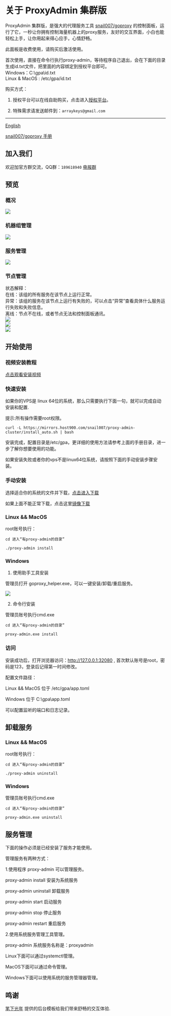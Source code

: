 # 关于 ProxyAdmin 集群版
ProxyAdmin 集群版，是强大的代理服务工具 [snail007/goproxy](https://github.com/snail007/goproxy) 的控制面板，运行了它，一秒让你拥有控制海量机器上的proxy服务，友好的交互界面，小白也能轻松上手，让你用起来得心应手，心情舒畅。

此面板是收费使用，请购买后激活使用。

首次使用，直接在命令行执行proxy-admin，等待程序自己退出，会在下面的目录生成id.txt文件，把里面的内容绑定到授权平台即可。   
Windows：C:\gpa\id.txt  
Linux & MacOS : /etc/gpa/id.txt  

购买方式：
  
1. 授权平台可以在线自助购买，点击进入[授权平台](https://gpm.host900.com/)。

2. 特殊需求请发送邮件到：`arraykeys@gmail.com`  

<hr>

[English](/README_ZH.md)

[snail007/goproxy 手册](https://snail007.github.io/goproxy/manual/zh)

## 加入我们

欢迎加官方群交流，QQ群：`189618940` [电报群](https://t.me/snail007_goproxy)

## 预览

### 概况
![](/res/images/cluster1.png)  

### 机器组管理
![](/res/images/cluster2.png)  

### 服务管理
![](/res/images/cluster3.png)  

### 节点管理
状态解释：  
在线：该组的所有服务在该节点上运行正常。  
异常：该组的服务在该节点上运行有失败的，可以点击“异常”查看具体什么服务运行失败和失败信息。  
离线：节点不在线，或者节点无法和控制面板通讯。  
![](/res/images/cluster4.png)  
![](/res/images/cluster5.png)  
![](/res/images/cluster6.png)  

## 开始使用

### 视频安装教程

[点击观看安装视频](https://space.bilibili.com/472844633/channel/detail?cid=88254)

### 快速安装

如果你的VPS是 linux 64位的系统，那么只需要执行下面一句，就可以完成自动安装和配置.

提示:所有操作需要root权限。 

```shell  
curl -L https://mirrors.host900.com/snail007/proxy-admin-cluster/install_auto.sh | bash  
```  

安装完成，配置目录是/etc/gpa，更详细的使用方法请参考上面的手册目录，进一步了解你想要使用的功能。 
 
如果安装失败或者你的vps不是linux64位系统，请按照下面的手动安装步骤安装。 
  
### 手动安装  

选择适合你的系统的文件并下载，[点击进入下载](https://github.com/snail007/proxy-admin-cluster/releases)

如果上面不能正常下载，点击这里[镜像下载](https://mirrors.host900.com/snail007/proxy-admin-cluster/)

### Linux && MacOS

root账号执行：

`cd 进入“有proxy-admin的目录”`

`./proxy-admin install`


### Windows

1. 使用助手工具安装

管理员打开 goproxy_helper.exe，可以一键安装/卸载/重启服务。

![](/res/images/gh.png)

2. 命令行安装

管理员账号执行cmd.exe

`cd 进入“有proxy-admin的目录”`

`proxy-admin.exe install`

### 访问

安装成功后，打开浏览器访问：http://127.0.0.1:32080 , 首次默认账号是root，密码是123，登录后记得第一时间修改。

配置文件路径：

Linux && MacOS 位于 /etc/gpa/app.toml

Windows 位于 C:\gpa\app.toml

可以配置监听的端口和日志记录。

## 卸载服务

### Linux && MacOS

root账号执行：

`cd 进入“有proxy-admin的目录”`

`./proxy-admin uninstall`


### Windows

管理员账号执行cmd.exe

`cd 进入“有proxy-admin的目录”`

`proxy-admin.exe uninstall`

## 服务管理

下面的操作必须是已经安装了服务才能使用。

管理服务有两种方式：

1.使用程序 proxy-admin 可以管理服务。

proxy-admin install    安装为系统服务

proxy-admin uninstall  卸载服务

proxy-admin start      启动服务

proxy-admin stop       停止服务

proxy-admin restart    重启服务

2.使用系统服务管理工具管理。

proxy-admin 系统服务名称是：proxyadmin

Linux下面可以通过systemctl管理。

MacOS下面可以通过命令管理。

Windows下面可以使用系统的服务管理器管理。

## 鸣谢

[笔下光年](https://gitee.com/yinqi) 提供的后台模板给我们带来舒畅的交互体验.
